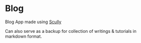 # Blog

Blog App made using [Scully](https://scully.io/)

Can also serve as a backup for collection of writings & tutorials in markdown format.
